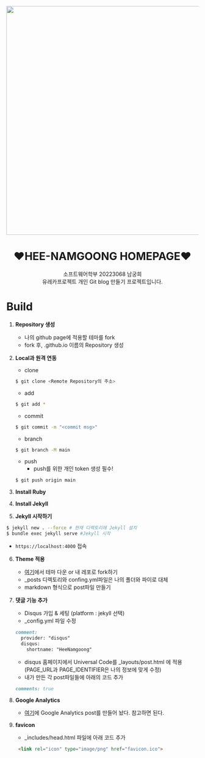 <div align="center">
  <br>

  <a href="https://heenamgoong.github.io">
    <img src="https://user-images.githubusercontent.com/104904309/204139400-4a45a3d1-5055-480e-b8d9-65e919780d5f.png" width="600">
  </a>

  <h1>❤HEE-NAMGOONG HOMEPAGE❤︎</h1>

</div>

<p align="center">
소프트웨어학부 20223068 남궁희<br>
유레카프로젝트 개인 Git blog 만들기 프로젝트입니다.
</p>


# Build

1. **Repository 생성**
    - 나의 github page에 적용할 테마를 fork
    - fork 후, <username>.github.io 이름의 Repository 생성
  
  
2. **Local과 원격 연동**

    * clone
    ```bash
    $ git clone <Remote Repository의 주소>
    ```
    * add
    ```bash
    $ git add *
    ```
    * commit
    ```bash
    $ git commit -m "<commit msg>"
    ```
    * branch
    ```bash
    $ git branch -M main
    ```
    * push
      - push를 위한 개인 token 생성 필수!
    ```bash
    $ git push origin main
    ```


3. **Install Ruby**

4. **Install Jekyll**

5. **Jekyll 시작하기**

  ```bash
  $ jekyll new . --force # 현재 디렉토리에 Jekyll 설치
  $ bundle exec jekyll serve #Jekyll 시작
  ```
  * `https://localhost:4000` 접속

6. **Theme 적용**

    * [여기](http://jekyllthemes.org)에서 테마 다운 or 내 레포로 fork하기
    * _posts 디렉토리와 confing.yml파일은 나의 폴더와 파이로 대체
    * markdown 형식으로 post파일 만들기
  
 7. **댓글 기능 추가**
  
    * Disqus 가입 & 세팅 (platform : jekyll 선택)
    * _config.yml 파일 수정
    ```markdown
    comment:
      provider: "disqus"
      disqus:
        shortname: "HeeNamgoong"
    ```
    * disqus 홈페이지에서 Universal Code를 _layouts/post.html 에 적용 (PAGE_URL과 PAGE_IDENTIFIER은 나의 정보에 맞게 수정)
    * 내가 만든 각 post파일들에 아래의 코드 추가
    ```markdown
    comments: true
    ```
  
 8. **Google Analytics**
 
    * [여기](https://heenamgoong.github.io/jekyll/2022/11/28/GA.html)에 Google Analytics post를 만들어 놨다. 참고하면 된다.

9. **favicon**

    * _includes/head.html 파일에 아래 코드 추가
    ```html
     <link rel="icon" type="image/png" href="favicon.ico">
    ```



